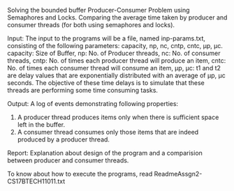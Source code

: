 Solving the bounded buffer Producer-Consumer Problem using Semaphores and Locks.
Comparing the average time taken by producer and consumer threads (for both using semaphores and locks).

Input: The input to the programs will be a file, named inp-params.txt, consisting of the following parameters:
capacity, np, nc, cntp, cntc, μp, μc.
capacity: Size of Buffer, np: No. of Producer threads, nc: No. of consumer threads,
cntp: No. of times each producer thread will produce an item,
cntc: No. of times each consumer thread will consume an item,
μp, μc: t1 and t2 are delay values that are exponentially distributed with an average of μp, μc seconds.
The objective of these time delays is to simulate that these threads are performing some time consuming tasks.

Output: A log of events demonstrating following properties:
1.  A producer thread produces items only when there is sufficient space left in the buffer.
2.  A consumer thread consumes only those items that are indeed produced by a producer thread.

Report: Explanation about design of the program and a comparision between producer and consumer threads.

To know about how to execute the programs, read ReadmeAssgn2-CS17BTECH11011.txt
